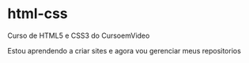 # html-css
 Curso de HTML5 e CSS3 do CursoemVideo

 Estou aprendendo a criar sites e agora vou gerenciar meus repositorios